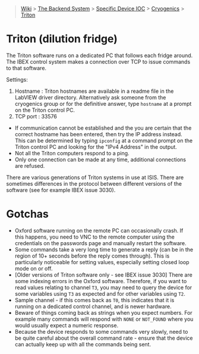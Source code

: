 > [Wiki](Home) > [The Backend System](The-Backend-System) > [Specific Device IOC](Specific-Device-IOC) > [Cryogenics](Cryogenics) > [Triton](Triton)

# Triton (dilution fridge)

The Triton software runs on a dedicated PC that follows each fridge around. The IBEX control system makes a connection over TCP to issue commands to that software.

Settings:
1. Hostname : Triton hostnames are available in a readme file in the LabVIEW driver directory.  Alternatively ask someone from the cryogenics group or for the definitive answer, type `hostname` at a prompt on the Triton control PC.
1. TCP port : 33576

* If communication cannot be established and the you are certain that the correct hostname has been entered, then try the IP address instead.  This can be determined by typing `ipconfig` at a command prompt on the Triton control PC and looking for the "IPv4 Address" in the output. 
* Not all the Triton computers respond to a ping.
* Only one connection can be made at any time, additional connections are refused.


There are various generations of Triton systems in use at ISIS. There are sometimes differences in the protocol between different versions of the software (see for example IBEX issue 3030).

# Gotchas

- Oxford software running on the remote PC can occasionally crash. If this happens, you need to VNC to the remote computer using the credentials on the passwords page and manually restart the software.
- Some commands take a very long time to generate a reply (can be in the region of 10+ seconds before the reply comes through). This is particularly noticeable for setting values, especially setting closed loop mode on or off.
- [Older versions of Triton software only - see IBEX issue 3030] There are some indexing errors in the Oxford software. Therefore, if you want to read values relating to channel `T3`, you may need to query the device for some variables using `T3` as expected and for other variables using `T2`.
- Sample channel - if this comes back as `T0`, this indicates that it is running on a dedicated control channel, and is newer hardware.
- Beware of things coming back as strings when you expect numbers. For example many commands will respond with `NONE` or `NOT_FOUND` where you would usually expect a numeric response.
- Because the device responds to some commands very slowly, need to be quite careful about the overall command rate - ensure that the device can actually keep up with all the commands being sent.
